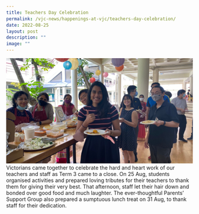 ```yaml
---
title: Teachers Day Celebration
permalink: /vjc-news/happenings-at-vjc/teachers-day-celebration/
date: 2022-08-25
layout: post
description: ""
image: ""
---
```

![](/images/Happening%20at%20VJC/2022%2027%20Teachers%20Day.jpeg)
Victorians came together to celebrate the hard and heart work of our teachers and staff as Term 3 came to a close. On 25 Aug, students organised activities and prepared loving tributes for their teachers to thank them for giving their very best. That afternoon, staff let their hair down and bonded over good food and much laughter. The ever-thoughtful Parents’ Support Group also prepared a sumptuous lunch treat on 31 Aug, to thank staff for their dedication.